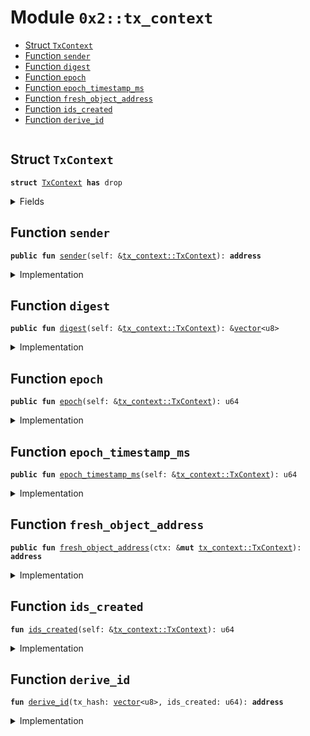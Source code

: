 
<a name="0x2_tx_context"></a>

# Module `0x2::tx_context`



-  [Struct `TxContext`](#0x2_tx_context_TxContext)
-  [Function `sender`](#0x2_tx_context_sender)
-  [Function `digest`](#0x2_tx_context_digest)
-  [Function `epoch`](#0x2_tx_context_epoch)
-  [Function `epoch_timestamp_ms`](#0x2_tx_context_epoch_timestamp_ms)
-  [Function `fresh_object_address`](#0x2_tx_context_fresh_object_address)
-  [Function `ids_created`](#0x2_tx_context_ids_created)
-  [Function `derive_id`](#0x2_tx_context_derive_id)


<pre><code></code></pre>



<a name="0x2_tx_context_TxContext"></a>

## Struct `TxContext`



<pre><code><b>struct</b> <a href="../../dependencies/sui-framework/tx_context.md#0x2_tx_context_TxContext">TxContext</a> <b>has</b> drop
</code></pre>



<details>
<summary>Fields</summary>


<dl>
<dt>
<code>sender: <b>address</b></code>
</dt>
<dd>

</dd>
<dt>
<code>tx_hash: <a href="../../dependencies/move-stdlib/vector.md#0x1_vector">vector</a>&lt;u8&gt;</code>
</dt>
<dd>

</dd>
<dt>
<code>epoch: u64</code>
</dt>
<dd>

</dd>
<dt>
<code>epoch_timestamp_ms: u64</code>
</dt>
<dd>

</dd>
<dt>
<code>ids_created: u64</code>
</dt>
<dd>

</dd>
</dl>


</details>

<a name="0x2_tx_context_sender"></a>

## Function `sender`



<pre><code><b>public</b> <b>fun</b> <a href="../../dependencies/sui-framework/tx_context.md#0x2_tx_context_sender">sender</a>(self: &<a href="../../dependencies/sui-framework/tx_context.md#0x2_tx_context_TxContext">tx_context::TxContext</a>): <b>address</b>
</code></pre>



<details>
<summary>Implementation</summary>


<pre><code><b>public</b> <b>fun</b> <a href="../../dependencies/sui-framework/tx_context.md#0x2_tx_context_sender">sender</a>(self: &<a href="../../dependencies/sui-framework/tx_context.md#0x2_tx_context_TxContext">TxContext</a>): <b>address</b> {
    self.sender
}
</code></pre>



</details>

<a name="0x2_tx_context_digest"></a>

## Function `digest`



<pre><code><b>public</b> <b>fun</b> <a href="../../dependencies/sui-framework/tx_context.md#0x2_tx_context_digest">digest</a>(self: &<a href="../../dependencies/sui-framework/tx_context.md#0x2_tx_context_TxContext">tx_context::TxContext</a>): &<a href="../../dependencies/move-stdlib/vector.md#0x1_vector">vector</a>&lt;u8&gt;
</code></pre>



<details>
<summary>Implementation</summary>


<pre><code><b>public</b> <b>fun</b> <a href="../../dependencies/sui-framework/tx_context.md#0x2_tx_context_digest">digest</a>(self: &<a href="../../dependencies/sui-framework/tx_context.md#0x2_tx_context_TxContext">TxContext</a>): &<a href="../../dependencies/move-stdlib/vector.md#0x1_vector">vector</a>&lt;u8&gt; {
    &self.tx_hash
}
</code></pre>



</details>

<a name="0x2_tx_context_epoch"></a>

## Function `epoch`



<pre><code><b>public</b> <b>fun</b> <a href="../../dependencies/sui-framework/tx_context.md#0x2_tx_context_epoch">epoch</a>(self: &<a href="../../dependencies/sui-framework/tx_context.md#0x2_tx_context_TxContext">tx_context::TxContext</a>): u64
</code></pre>



<details>
<summary>Implementation</summary>


<pre><code><b>public</b> <b>fun</b> <a href="../../dependencies/sui-framework/tx_context.md#0x2_tx_context_epoch">epoch</a>(self: &<a href="../../dependencies/sui-framework/tx_context.md#0x2_tx_context_TxContext">TxContext</a>): u64 {
    self.epoch
}
</code></pre>



</details>

<a name="0x2_tx_context_epoch_timestamp_ms"></a>

## Function `epoch_timestamp_ms`



<pre><code><b>public</b> <b>fun</b> <a href="../../dependencies/sui-framework/tx_context.md#0x2_tx_context_epoch_timestamp_ms">epoch_timestamp_ms</a>(self: &<a href="../../dependencies/sui-framework/tx_context.md#0x2_tx_context_TxContext">tx_context::TxContext</a>): u64
</code></pre>



<details>
<summary>Implementation</summary>


<pre><code><b>public</b> <b>fun</b> <a href="../../dependencies/sui-framework/tx_context.md#0x2_tx_context_epoch_timestamp_ms">epoch_timestamp_ms</a>(self: &<a href="../../dependencies/sui-framework/tx_context.md#0x2_tx_context_TxContext">TxContext</a>): u64 {
   self.epoch_timestamp_ms
}
</code></pre>



</details>

<a name="0x2_tx_context_fresh_object_address"></a>

## Function `fresh_object_address`



<pre><code><b>public</b> <b>fun</b> <a href="../../dependencies/sui-framework/tx_context.md#0x2_tx_context_fresh_object_address">fresh_object_address</a>(ctx: &<b>mut</b> <a href="../../dependencies/sui-framework/tx_context.md#0x2_tx_context_TxContext">tx_context::TxContext</a>): <b>address</b>
</code></pre>



<details>
<summary>Implementation</summary>


<pre><code><b>public</b> <b>fun</b> <a href="../../dependencies/sui-framework/tx_context.md#0x2_tx_context_fresh_object_address">fresh_object_address</a>(ctx: &<b>mut</b> <a href="../../dependencies/sui-framework/tx_context.md#0x2_tx_context_TxContext">TxContext</a>): <b>address</b> {
    <b>let</b> ids_created = ctx.ids_created;
    <b>let</b> id = <a href="../../dependencies/sui-framework/tx_context.md#0x2_tx_context_derive_id">derive_id</a>(*&ctx.tx_hash, ids_created);
    ctx.ids_created = ids_created + 1;
    id
}
</code></pre>



</details>

<a name="0x2_tx_context_ids_created"></a>

## Function `ids_created`



<pre><code><b>fun</b> <a href="../../dependencies/sui-framework/tx_context.md#0x2_tx_context_ids_created">ids_created</a>(self: &<a href="../../dependencies/sui-framework/tx_context.md#0x2_tx_context_TxContext">tx_context::TxContext</a>): u64
</code></pre>



<details>
<summary>Implementation</summary>


<pre><code><b>fun</b> <a href="../../dependencies/sui-framework/tx_context.md#0x2_tx_context_ids_created">ids_created</a>(self: &<a href="../../dependencies/sui-framework/tx_context.md#0x2_tx_context_TxContext">TxContext</a>): u64 {
    self.ids_created
}
</code></pre>



</details>

<a name="0x2_tx_context_derive_id"></a>

## Function `derive_id`



<pre><code><b>fun</b> <a href="../../dependencies/sui-framework/tx_context.md#0x2_tx_context_derive_id">derive_id</a>(tx_hash: <a href="../../dependencies/move-stdlib/vector.md#0x1_vector">vector</a>&lt;u8&gt;, ids_created: u64): <b>address</b>
</code></pre>



<details>
<summary>Implementation</summary>


<pre><code><b>native</b> <b>fun</b> <a href="../../dependencies/sui-framework/tx_context.md#0x2_tx_context_derive_id">derive_id</a>(tx_hash: <a href="../../dependencies/move-stdlib/vector.md#0x1_vector">vector</a>&lt;u8&gt;, ids_created: u64): <b>address</b>;
</code></pre>



</details>
